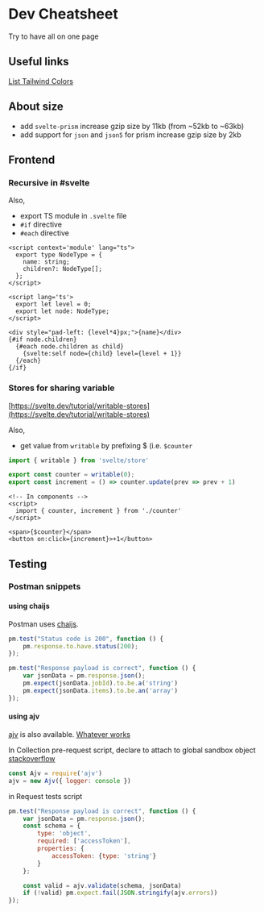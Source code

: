 # Dev Cheatsheet

Try to have all on one page

## Useful links

[List Tailwind Colors](https://tailwindcss.com/docs/customizing-colors)


## About size

- add `svelte-prism` increase gzip size by 11kb (from ~52kb to ~63kb) 
- add support for `json` and `json5` for prism increase gzip size by 2kb


## Frontend

### Recursive in #svelte

Also,
- export TS module in `.svelte` file
- `#if` directive
- `#each` directive

```svelte
<script context='module' lang="ts">
  export type NodeType = {
    name: string;
    children?: NodeType[];
  };
</script>

<script lang='ts'>
  export let level = 0;
  export let node: NodeType;
</script>

<div style="pad-left: {level*4}px;">{name}</div>
{#if node.children}
  {#each node.children as child}
    {svelte:self node={child} level={level + 1}}
  {/each}
{/if}
```

### Stores for sharing variable

[https://svelte.dev/tutorial/writable-stores](https://svelte.dev/tutorial/writable-stores)

Also,
- get value from `writable` by prefixing $ (i.e. `$counter`

```js
import { writable } from 'svelte/store'

export const counter = writable(0);
export const increment = () => counter.update(prev => prev + 1)
```

```svelte
<!-- In components -->
<script>
  import { counter, increment } from './counter'
</script>

<span>{$counter}</span>
<button on:click={increment}>+1</button>
```

## Testing

### Postman snippets

#### using chaijs

Postman uses [chaijs](https://www.chaijs.com). 

```js
pm.test("Status code is 200", function () {
    pm.response.to.have.status(200);
});

pm.test("Response payload is correct", function () {
    var jsonData = pm.response.json();
    pm.expect(jsonData.jobId).to.be.a('string')
    pm.expect(jsonData.items).to.be.an('array')
});
```

#### using ajv

[ajv](https://ajv.js.org) is also available. [Whatever works](https://www.youtube.com/watch?v=7VeTEP3xoXo)

In Collection pre-request script, 
declare to attach to global sandbox object [stackoverflow](https://stackoverflow.com/questions/45673961/how-to-write-global-functions-in-postman)

```js
const Ajv = require('ajv')
ajv = new Ajv({ logger: console })
```

in Request tests script

```js
pm.test("Response payload is correct", function () {
    var jsonData = pm.response.json();
    const schema = {
        type: 'object',
        required: ['accessToken'],
        properties: {
            accessToken: {type: 'string'}
        }
    };

    const valid = ajv.validate(schema, jsonData)
    if (!valid) pm.expect.fail(JSON.stringify(ajv.errors))
});
```
